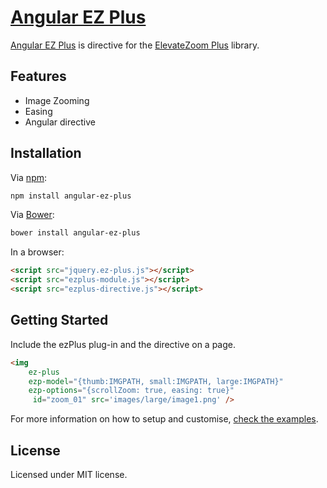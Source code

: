 [Angular EZ Plus](http://igorlino.github.io/angular-elevatezoom-plus/)
================================

[Angular EZ Plus](http://igorlino.github.io/angular-elevatezoom-plus/) is directive for the [ElevateZoom Plus](http://igorlino.github.io/elevatezoom-plus/) library.

## Features

- Image Zooming
- Easing
- Angular directive

## Installation

Via [npm](https://www.npmjs.com/):

```bash
npm install angular-ez-plus
```

Via [Bower](http://bower.io/):

```bash
bower install angular-ez-plus
```

In a browser:

```html
<script src="jquery.ez-plus.js"></script>
<script src="ezplus-module.js"></script>
<script src="ezplus-directive.js"></script>
```

## Getting Started

Include the ezPlus plug-in and the directive on a page.

```html
<img
    ez-plus 
    ezp-model="{thumb:IMGPATH, small:IMGPATH, large:IMGPATH}"
    ezp-options="{scrollZoom: true, easing: true}"
     id="zoom_01" src='images/large/image1.png' />
```

For more information on how to setup and customise, [check the examples](http://igorlino.github.io/angular-elevatezoom-plus/).

## License
Licensed under MIT license.
